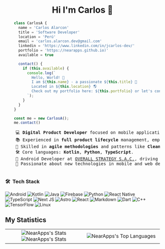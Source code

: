 <div>
  
  <div align="center">
  
  # Hi I'm Carlos 👋

  <!--p align="center">
    EN | <a href="README-ES.md">ES</a>
  </p-->
  
  </div>

  ```js
      class CarlosA {
        name = 'Carlos Alarcon'
        title = 'Software Developer'
        location = 'Perú'
        email = 'carlos.alarcon.dev@gmail.com'
        linkedin = 'https://www.linkedin.com/in/jcarlos-dev/'
        portfolio = 'https://nearapps.github.io)'
        available = true

        contact() {
          if (this.available) {
            console.log(`
              Hello, World! 👾
              I am ${this.name} - a passionate ${this.title} 🚀
              Located in ${this.location} 🌎
              Check out my portfolio here: ${this.portfolio} or let's connect on Email or LinkedIn!
            `);
          }
        }
      }
  
      const me = new CarlosA();
      me.contact()
  ```

  <pre>
    💻 <b>Digital Product Developer</b> focused on mobile applications 📱.
    📚 Experienced in <b>full product lifecycle</b> management, emphasizing user experience.
    🚀 Skilled in <b>agile methodologies</b> and patterns like <b>Clean Architecture</b>, MVI, MVVM, MVP.
    🛠️ Core languages: <b>Kotlin</b>, <b>Python</b>, <b>TypeScript</b>.
    🚩 Android Developer at <a href="https://www.overall.pe/" target="_blank">OVERALL STRATEGY S.A.C.</a>, driving growth and initiatives with <a href="https://github.com/overalldev" target="_blank">@OverallDev</a>.
    🧠 Passionate about new technologies in mobile and web development to deliver innovative solutions.
  </pre>

  ### 🛠 &nbsp;Tech Stack
  <!-- > (See repo on Link https://github.com/Ileriayo/markdown-badges) </-->
  <p align="center">
    
  ![Android](https://img.shields.io/badge/Android-3DDC84?style=for-the-badge&logo=android&logoColor=white) ![Kotlin](https://img.shields.io/badge/kotlin-%237F52FF.svg?style=for-the-badge&logo=kotlin&logoColor=white) ![Java](https://img.shields.io/badge/java-%23ED8B00.svg?style=for-the-badge&logo=openjdk&logoColor=white) ![Firebase](https://img.shields.io/badge/firebase-a08021?style=for-the-badge&logo=firebase&logoColor=ffcd34) ![Python](https://img.shields.io/badge/python-3670A0?style=for-the-badge&logo=python&logoColor=ffdd54) ![React Native](https://img.shields.io/badge/react_native-%2320232a.svg?style=for-the-badge&logo=react&logoColor=%2361DAFB) ![TypeScript](https://img.shields.io/badge/typescript-%23007ACC.svg?style=for-the-badge&logo=typescript&logoColor=white) ![Next JS](https://img.shields.io/badge/Next-black?style=for-the-badge&logo=next.js&logoColor=white) ![Astro](https://img.shields.io/badge/astro-%232C2052.svg?style=for-the-badge&logo=astro&logoColor=white) ![React](https://img.shields.io/badge/react-%2320232a.svg?style=for-the-badge&logo=react&logoColor=%2361DAFB) ![Markdown](https://img.shields.io/badge/markdown-%23000000.svg?style=for-the-badge&logo=markdown&logoColor=white) ![Dart](https://img.shields.io/badge/dart-%230175C2.svg?style=for-the-badge&logo=dart&logoColor=white) ![C++](https://img.shields.io/badge/c++-%2300599C.svg?style=for-the-badge&logo=c%2B%2B&logoColor=white) ![TensorFlow](https://img.shields.io/badge/TensorFlow-%23FF6F00.svg?style=for-the-badge&logo=TensorFlow&logoColor=white) ![Linux](https://img.shields.io/badge/Linux-FCC624?style=for-the-badge&logo=linux&logoColor=black)

  </p>

  ## My Statistics

  <table border="0" align="center">
    <tr border="0">
      <td width="50%" align="center">
        <img src="https://github-readme-stats.vercel.app/api?username=NearApps&theme=dark&show_icons=true&hide_border=true&count_private=true" alt="NearApps's Stats" />
        <img src="https://github-readme-streak-stats.herokuapp.com/?user=NearApps&theme=dark&hide_border=true" alt="NearApps's Stats" />
      </td>
      <td width="50%" align="center">
        <img src="https://github-readme-stats.vercel.app/api/top-langs/?username=NearApps&theme=dark&show_icons=true&hide_border=true&layout=compact" alt="NearApps's Top Languages" />
      </td>
    </tr>
  </table>

</div>
